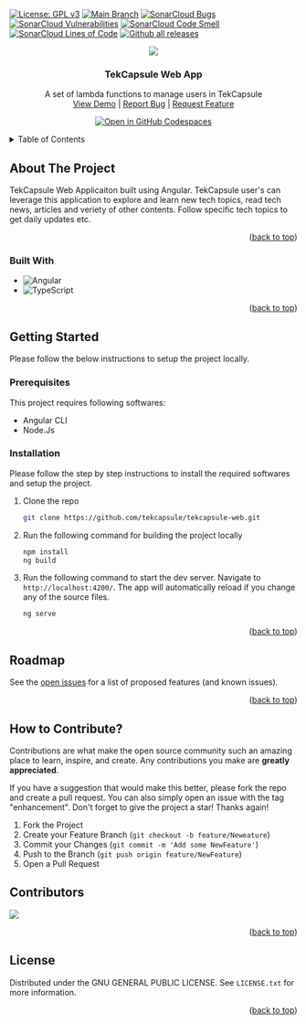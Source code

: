 <!-- PROJECT SHIELDS -->
<a name="readme-top"></a>
[![License: GPL v3](https://img.shields.io/badge/License-GPLv3-blue.svg)](https://www.gnu.org/licenses/gpl-3.0)
[![Main Branch](https://github.com/tekcapsule/tekcapsule-web/actions/workflows/cicd.yml/badge.svg)](https://github.com/tekcapsule/tekcapsule-web/actions/workflows/cicd.yml) 
[![SonarCloud Bugs](https://sonarcloud.io/api/project_badges/measure?project=tekcapsule_tekcapsule-web&metric=bugs)](https://sonarcloud.io/project/overview?id=tekcapsule_tekcapsule-web)
[![SonarCloud Vulnerabilities](https://sonarcloud.io/api/project_badges/measure?project=tekcapsule_tekcapsule-web&metric=vulnerabilities)](https://sonarcloud.io/project/overview?id=tekcapsule_tekcapsule-web)
[![SonarCloud Code Smell](https://sonarcloud.io/api/project_badges/measure?project=tekcapsule_tekcapsule-web&metric=code_smells)](https://sonarcloud.io/project/overview?id=tekcapsule_tekcapsule-web)
[![SonarCloud Lines of Code](https://sonarcloud.io/api/project_badges/measure?project=tekcapsule_tekcapsule-web&metric=ncloc)](https://sonarcloud.io/project/overview?id=tekcapsule_tekcapsule-web)
[![Github all releases](https://img.shields.io/github/downloads/tekcapsule/tekcapsule-web/total.svg)](https://GitHub.com/tekcapsule/tekcapsule-web/releases/)


<!-- PROJECT LOGO -->

<div align="center">
  <img src="https://user-images.githubusercontent.com/9839481/209770761-99fd940f-3c75-407b-a339-9fd2cd2c5b7f.svg">
  <h3 align="center">TekCapsule Web App</h3>
  <p align="center">
    A set of lambda functions to manage users in TekCapsule
    <br />
    <a href="https://www.tekcapsule.com/">View Demo</a> |
    <a href="https://github.com/tekcapsule/tekcapsule-web/issues">Report Bug</a> |
    <a href="https://github.com/tekcapsule/tekcapsule-web/issues">Request Feature</a>
  </p>
</div>
<div align="center">
  
  <a href="https://github.com/codespaces/new?hide_repo_select=true&ref=main&repo=389065899&machine=standardLinux32gb&location=SouthEastAsia">![Open in GitHub Codespaces](https://github.com/codespaces/badge.svg)</a>

</div>

<!-- TABLE OF CONTENTS -->
<details>
  <summary>Table of Contents</summary>
  <ol>
    <li>
      <a href="#about-the-project">About The Project</a>
      <ul>
        <li><a href="#built-with">Built With</a></li>
      </ul>
    </li>
    <li>
      <a href="#getting-started">Getting Started</a>
      <ul>
        <li><a href="#prerequisites">Prerequisites</a></li>
        <li><a href="#installation">Installation</a></li>
      </ul>
    </li>
    <li><a href="#roadmap">Roadmap</a></li>
    <li><a href="#contributing">Contributing</a></li>
    <li><a href="#license">License</a></li>
  </ol>
</details>


<!-- ABOUT THE PROJECT -->
## About The Project

TekCapsule Web Applicaiton built using Angular. TekCapsule user's can leverage this application to explore and learn new tech topics, read tech news, articles and veriety of other contents. Follow specific tech topics to get daily updates etc.

<p align="right">(<a href="#readme-top">back to top</a>)</p>

### Built With

* ![Angular](https://img.shields.io/badge/angular-%23DD0031.svg?style=for-the-badge&logo=angular&logoColor=white)
* ![TypeScript](https://img.shields.io/badge/typescript-%23007ACC.svg?style=for-the-badge&logo=typescript&logoColor=white)


<p align="right">(<a href="#readme-top">back to top</a>)</p>
<!-- GETTING STARTED -->

## Getting Started

Please follow the below instructions to setup the project locally.

### Prerequisites

This project requires following softwares: 
* Angular CLI  
* Node.Js 


### Installation

Please follow the step by step instructions to install the required softwares and setup the project.
1. Clone the repo
   ```sh
   git clone https://github.com/tekcapsule/tekcapsule-web.git
   ```
2. Run the following command for building the project locally
   ```sh
   npm install
   ng build
   ```
3. Run the following command to start the dev server. Navigate to `http://localhost:4200/`. The app will automatically reload if you change any of the source files.
   ```sh
   ng serve
   ```  
<p align="right">(<a href="#readme-top">back to top</a>)</p>


<!-- ROADMAP -->
## Roadmap

See the [open issues](https://github.com/tekcapsule/tekcapsule-web/issues) for a list of proposed features (and known issues).

<p align="right">(<a href="#readme-top">back to top</a>)</p>

<!-- CONTRIBUTING -->
## How to Contribute?

Contributions are what make the open source community such an amazing place to learn, inspire, and create. Any contributions you make are **greatly appreciated**.

If you have a suggestion that would make this better, please fork the repo and create a pull request. You can also simply open an issue with the tag "enhancement".
Don't forget to give the project a star! Thanks again!

1. Fork the Project
2. Create your Feature Branch (`git checkout -b feature/Neweature`)
3. Commit your Changes (`git commit -m 'Add some NewFeature'`)
4. Push to the Branch (`git push origin feature/NewFeature`)
5. Open a Pull Request

## Contributors
<img src= "https://contrib.rocks/image?repo=tekcapsule/tekcapsule-web">

<p align="right">(<a href="#readme-top">back to top</a>)</p>

<!-- LICENSE -->
## License

Distributed under the GNU GENERAL PUBLIC LICENSE. See `LICENSE.txt` for more information.

<p align="right">(<a href="#readme-top">back to top</a>)</p>
